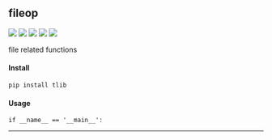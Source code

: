 ## **fileop**
[![](https://img.shields.io/badge/Project-fileop-yellow.svg)]()
[![](https://img.shields.io/badge/Python-2.7-green.svg)]()
[![](https://img.shields.io/badge/Python-3.6-green.svg)]()
[![](https://img.shields.io/badge/Email-tao.xu2008@outlook.com-red.svg)]()
[![](https://img.shields.io/badge/Blog-https://txu2008.github.io-red.svg)][1]

file related functions

#### Install
    pip install tlib

#### Usage
    if __name__ == '__main__':


***
[1]: https://txu2008.github.io